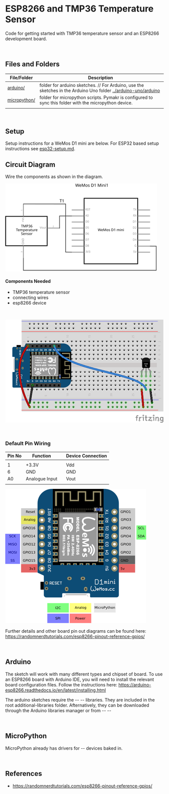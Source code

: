 # ESP8266 and TMP36 Temperature Sensor

Code for getting started with TMP36 temperature sensor and an ESP8266 development board.

<br />

## Files and Folders

| File/Folder | Description |
|--- | --- |
| [arduino/](arduino/) | folder for arduino sketches. // For Arduino, use the sketches in the Arduino Uno folder [../arduino-uno/arduino](../arduino-uno/arduino) |
| [micropython/](micropython/) | folder for micropython scripts. Pymakr is configured to sync this folder with the micropython device. |
|  |  |

<br />

## Setup

Setup instructions for a WeMos D1 mini are below. For ESP32 based setup instructions see [esp32-setup.md](esp32-setup.md).

## Circuit Diagram

Wire the components as shown in the diagram.

![circuit diagram](assets/esp8266-tmp36-sensor-circuit-diagram_schem.svg)

#### Components Needed

* TMP36 temperature sensor
* connecting wires
* esp8266 device

<br />

![breadboard diagram](assets/esp8266-tmp36-sensor-circuit-diagram_bb.png)

<br />

### Default Pin Wiring

| Pin No | Function |  | Device Connection |
| --- | --- | --- | --- |
|  |  |  |  |
| 1 | +3.3V |  | Vdd |
| 6 | GND |  | GND |
| A0 | Analogue Input |  | Vout |
|  |  |  |  |

![pin diagram](assets/wemos-d1-mini-pinout.png)

Further details and other board pin out diagrams can be found here: https://randomnerdtutorials.com/esp8266-pinout-reference-gpios/

<br />

## Arduino

The sketch will work with many different types and chipset of board. To use an ESP8266 board with Arduino IDE, you will need to install the relevant board configuration files. Follow the instructions here: https://arduino-esp8266.readthedocs.io/en/latest/installing.html

<!-- #TODO add library info -->
The arduino sketches require the -- -- libraries. They are included in the root additional-libraries folder. Afternatively, they can be downloaded through the Arduino libraries manager or from -- --

<br />

## MicroPython

<!-- #TODO add library info -->
MicroPython already has drivers for -- devices baked in.

<br />

## References

- https://randomnerdtutorials.com/esp8266-pinout-reference-gpios/

